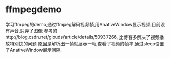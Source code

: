 # ffmpegdemo
学习ffmpeg的demo,通过ffmpeg解码视频帧,用AnativeWindow显示视频,目前没有声音,只弄了图像
参考的http://blog.csdn.net/glouds/article/details/50937266,
比博客多解决了视频播放特别快的问题
原因是解析出一帧就展示一帧,查看了视频的帧率,通过sleep设置了AnativeWindow展示间隔.
